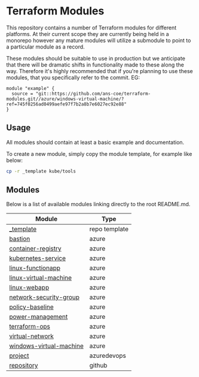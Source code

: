 # Terraform Modules

This repository contains a number of Terraform modules for different platforms. At their current scope they are currently being held in a monorepo however any mature modules will utilize a submodule to point to a particular module as a record.

These modules should be suitable to use in production but we anticipate that there will be dramatic shifts in functionality made to these along the way. Therefore it's highly recommended that if you're planning to use these modules, that you specifically refer to the commit. EG:

```hcl
module "example" {
  source = "git::https://github.com/ans-coe/terraform-modules.git//azure/windows-virtual-machine/?ref=745f0256ad0499aefe97f7b2a8b7e6027ec92e88"
}
```

## Usage

All modules should contain at least a basic example and documentation.

To create a new module, simply copy the module template, for example like below:

```bash
cp -r _template kube/tools
```

## Modules

Below is a list of available modules linking directly to the root README.md.

|Module|Type|
|-|-|
|[_template](./_template/README.md)|repo template|
|[bastion](./azure/bastion/README.md)|azure|
|[container-registry](./azure/container-registry/README.md)|azure|
|[kubernetes-service](./azure/kubernetes-service/README.md)|azure|
|[linux-functionapp](./azure/linux-functionapp/README.md)|azure|
|[linux-virtual-machine](./azure/linux-virtual-machine/README.md)|azure|
|[linux-webapp](./azure/linux-webapp/README.md)|azure|
|[network-security-group](./azure/network-security-group/README.md)|azure|
|[policy-baseline](./azure/policy-baseline/README.md)|azure|
|[power-management](./azure/power-management/README.md)|azure|
|[terraform-ops](./azure/terraform-ops/README.md)|azure|
|[virtual-network](./azure/virtual-network/README.md)|azure|
|[windows-virtual-machine](./azure/windows-virtual-machine/README.md)|azure|
|[project](./azuredevops/project/README.md)|azuredevops|
|[repository](./github/repository/README.md)|github|
